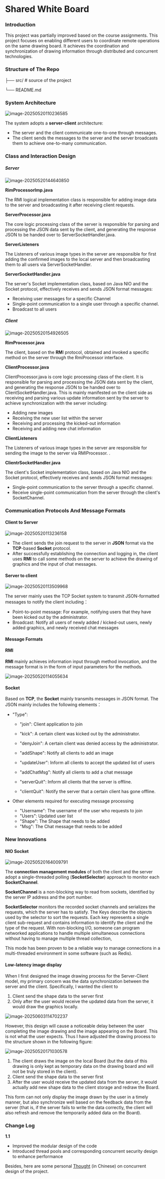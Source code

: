 # Shared White Board



### Introduction

This project was partially improved based on the course assignments. This project focuses on enabling different users to coordinate remote operations on the same drawing board. It achieves the coordination and synchronization of drawing information through distributed and concurrent technologies.



### Structure of The Repo



├── src/   # source of the project

└── README.md



### System Architecture

![image-20250520110236585](README.assets/image-20250520110236585.png)

The system adopts a **server-client** architecture:

- The server and the client communicate one-to-one through messages. 
- The client sends the messages to the server and the server broadcasts them to achieve one-to-many communication.



### **Class and Interaction Design**

##### Server

![image-20250520144640850](README.assets/image-20250520144640850-1748912944837-4.png)

 **RimProcessorImp.java**

The RMI logical implementation class is responsible for adding image data to the server and broadcasting it after receiving client requests.



**ServerProcessor.java**

The core logic processing class of the server is responsible for parsing and processing the JSON data sent by the client, and generating the response JSON to be handed over to ServerSocketHandler.java.



**ServerListeners**

The Listeners of various image types in the server are responsible for first adding the confirmed images to the local server and then broadcasting them to all users via ServerSocketHandler.



**ServerSocketHandler.java**

The server's Socket implementation class, based on Java NIO and the Socket protocol, effectively receives and sends JSON format messages: 

- Receiving user messages for a specific Channel
- Single-point communication to a single user through a specific channel.
- Broadcast to all users



##### Client



![image-20250520154926505](README.assets/image-20250520154926505-1748912944836-1.png)



 **RimProcessor.java**

The client, based on the **RM**I protocol, obtained and invoked a specific method on the server through the RmiProcessor interface.



**ClientProcessor.java**

ClientProcessor.java is  core logic processing class of the client. It  is responsible for parsing and processing the JSON data sent by the client, and generating the response JSON to be handed over to ClientSocketHandler.java. This is mainly manifested on the client side as receiving and parsing various update information sent by the server to achieve synchronization with the server including: 

-  Adding new images 
-  Receiving the new user list within the server 
-  Receiving and processing the kicked-out information 
-  Receiving and adding new chat information



**ClientListeners**

The Listeners of various image types in the server are responsible for sending the image to the server via RMIProcessor. . 



**ClientrSocketHandler.java**

The client's Socket implementation class, based on Java NIO and the Socket protocol, effectively receives and sends JSON format messages: 

- Single-point communication to the server through a specific channel.
- Receive single-point communication from the server through the client's SocketChannel.







### Communication Protocols  And Message Formats

#### Client to Server

![image-20250520113236158](README.assets/image-20250520113236158.png)

- The client sends the join request to the server in **JSON** format via the **TCP**-based **Socket** protocol.
- After successfully establishing the connection and logging in, the client uses **RMI** to call some methods on the server to achieve the drawing of graphics and the input of chat messages.



#### Server to client

![image-20250520113509968](README.assets/image-20250520113509968.png)

The server mainly uses the TCP Socket system to transmit JSON-formatted messages to notify the client including：

- Point-to-point message:  For example, notifying users that they have been kicked out by the administrator.
- Broadcast: Notify all users of newly added / kicked-out users, newly added graphics, and newly received chat messages



#### Message Formats

#### RMI

**RMI** mainly achieves information input through method invocation, and the message format is in the form of input parameters for the methods.

![image-20250520114055634](README.assets/image-20250520114055634.png)



#### Socket

Based on **TCP**, the **Socket** mainly transmits messages in JSON format. The JSON mainly includes the following elements：

- "Type":

  - "join":  Client application to join

  - "kick": A certain client was kicked out by the administrator.

  - "denyJoin":  A certain client was denied access by the administrator.

  - "addShape":  Notify all clients to add an image

  - "updateUser": Inform all clients to accept the updated list of users

  - "addChatMsg": Notify all clients to add a chat message

  - "serverQuit":  Inform all clients that the server is offline.

  - "clientQuit":  Notify the server that a certain client has gone offline.

    

- Other elements required for executing message processing

  - "Username": The username of the user who requests to join
  - "Users": Updated user list
  - "Shape": The Shape that needs to be added
  - "Msg": The Chat message that needs to be added









###  New Innovations

#### NIO Socket



![image-20250520164009791](README.assets/image-20250520164009791.png)





The **connection management modules** of both the client and the server adopt a single-threaded
polling (**SocketSelector**) approach to monitor each **SocketChannel**.

**SocketChannel**  is a non-blocking way to read from sockets, identified by the server IP address and the port number.

**SocketSelector** monitors the recorded socket channels and serializes the  requests, which the server has to satisfy. The Keys describe the objects used by the selector to sort the requests. Each key represents a single client sub-request and contains information to identify the client and  the type of the request. With non-blocking I/O, someone can program  networked applications to handle multiple simultaneous connections  without having to manage multiple thread collection,

This mode has been proven to be a reliable way to manage connections in a multi-threaded environment in some software (such as Redis).



#### Low-latency image display

When I first designed the image drawing process for the Server-Client model, my primary concern was the data synchronization between the server and the client. Specifically, I wanted the client to

1. Client send the shape data to the server first
2. Only after the user would receive the updated data from the server, it would draw the graphics locally.

![image-20250603114702237](README.assets/image-20250603114702237.png)



However, this design will cause a noticeable delay between the user completing the image drawing and the image appearing on the Board. This is not what the user expects. Thus I have adjusted the drawing process to the structure shown in the following figure:

![image-20250520171030578](README.assets/image-20250520171030578.png)

1. The client draws the image on the local Board (but the data of this drawing is only kept as temporary data on the drawing board and will not be truly stored in the client).
2. Client send the shape data to the server first
3. After the user would receive the updated data from the server, it would  actually add new shape data to the client storage and redraw the Board.

This form can not only display the image drawn by the user in a timely manner, but also synchronize well based on the feedback data from the server (that is, if the server fails to write the data correctly, the client will also refresh and remove the temporarily added data on the Board).



### Change Log

**1.1**

- Improved the modular design of the code
- Introduced thread pools and corresponding concurrent security design to enhance performance

 Besides, here are some personal [Thought](doc/ThoughtsAboutConcurrency.md)  (in Chinese) on concurrent design of the project.

